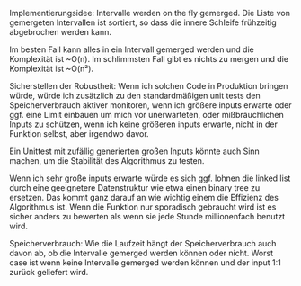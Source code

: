 Implementierungsidee:
Intervalle werden on the fly gemerged. Die Liste von
gemergeten Intervallen ist sortiert, so dass die innere Schleife frühzeitig
abgebrochen werden kann. 

Im besten Fall kann alles in ein
Intervall gemerged werden und die Komplexität ist ~O(n). Im schlimmsten 
Fall gibt es nichts zu mergen und die Komplexität ist ~O(n²).

Sicherstellen der Robustheit:
Wenn ich solchen Code in Produktion bringen würde, würde ich zusätzlich
zu den standardmäßigen unit tests den Speicherverbrauch aktiver monitoren,
wenn ich größere inputs erwarte oder ggf. eine Limit einbauen um mich vor
unerwarteten, oder mißbräuchlichen Inputs zu schützen, wenn ich
keine größeren inputs erwarte, nicht in der Funktion selbst, aber irgendwo
davor.

Ein Unittest mit zufällig generierten großen Inputs könnte auch Sinn machen,
um die Stabilität des Algorithmus zu testen.

Wenn ich sehr große inputs erwarte würde es sich ggf. lohnen die linked
list durch eine geeignetere Datenstruktur wie etwa einen binary tree zu
ersetzen. Das kommt ganz darauf an wie wichtig einem die Effizienz des
Algorithmus ist. Wenn die Funktion nur sporadisch gebraucht wird ist es
sicher anders zu bewerten als wenn sie jede Stunde millionenfach benutzt 
wird.

Speicherverbrauch:
Wie die Laufzeit hängt der Speicherverbrauch auch davon ab, ob die
Intervalle gemerged werden können oder nicht. Worst case ist wenn keine
Intervalle gemerged werden können und der input 1:1 zurück geliefert wird.
